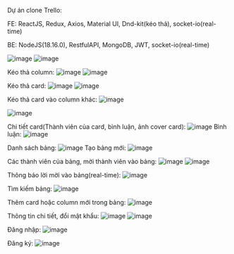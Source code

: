 Dự án clone Trello:

FE: ReactJS, Redux, Axios, Material UI, Dnd-kit(kéo thả), socket-io(real-time)

BE: NodeJS(18.16.0), RestfulAPI, MongoDB, JWT, socket-io(real-time)

![image](https://github.com/user-attachments/assets/d6e86f25-d552-4376-98ad-af774fe74b04)
![image](https://github.com/user-attachments/assets/af4e9b53-0560-4465-a268-f496e84f43a3)


Kéo thả column:
![image](https://github.com/user-attachments/assets/1bf7d549-2ec7-435e-ae46-ab004bf3f757)
![image](https://github.com/user-attachments/assets/763e1074-a661-4437-ab62-22cb5bd000e3)


Kéo thả card:
![image](https://github.com/user-attachments/assets/8d28b30b-5b5d-4ee5-9253-d5a7d5029d03)
![image](https://github.com/user-attachments/assets/4e1b9daf-b73d-40d2-a721-e7dd77deb8c5)


Kéo thả card vào column khác:
![image](https://github.com/user-attachments/assets/d15738df-83d0-4f27-b8a8-02d37acd0dbc)

![image](https://github.com/user-attachments/assets/973bdfe8-e72e-474b-b82f-6bd2a1467165)

Chi tiết card(Thành viên của card, bình luận, ảnh cover card):
![image](https://github.com/user-attachments/assets/f948208f-e095-4fce-94f9-95c99f0b40d8)
Bình luận:
![image](https://github.com/user-attachments/assets/06a0c2cf-1f83-49f0-a62b-b56d3cdcaad4)

Danh sách bảng:
![image](https://github.com/user-attachments/assets/b92992db-2aee-493f-9a23-12c1a6d82467)
Tạo bảng mới:
![image](https://github.com/user-attachments/assets/1aacfce9-adaa-4dee-9e94-c59641bb866e)


Các thành viên của bảng, mời thành viên vào bảng:
![image](https://github.com/user-attachments/assets/7c6d601f-f98c-4dd7-89ca-e4f45c263363)
![image](https://github.com/user-attachments/assets/e45ae0bf-f185-4ae5-be5b-70b6e7496ac2)

Thông báo lời mời vào bảng(real-time):
![image](https://github.com/user-attachments/assets/1d3185d7-9f1b-4b39-b00b-305bcd97d74a)

Tìm kiếm bảng:
![image](https://github.com/user-attachments/assets/72f36e11-89d6-4c1d-bd9a-9f524db5734c)

Thêm card hoặc column mới trong bảng: 
![image](https://github.com/user-attachments/assets/0c778656-4201-41ab-9b98-61f22449e775)

Thông tin chi tiết, đổi mật khẩu:
![image](https://github.com/user-attachments/assets/cf59ee97-9892-4be8-9b0c-d0b92661e539)
![image](https://github.com/user-attachments/assets/8991e54c-d751-46bd-afe8-4ac3463478ab)


Đăng nhập: 
![image](https://github.com/user-attachments/assets/b890c687-6a99-451f-a3a5-c0e72b76acf0)

Đăng ký:
![image](https://github.com/user-attachments/assets/67955e33-9c67-4b58-a120-578b46b95542)








